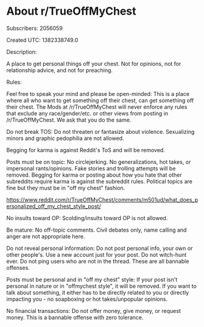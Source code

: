 # About r/TrueOffMyChest

Subscribers: 2056059

Created UTC: 1382338749.0

Description:

A place to get personal things off your chest. Not for opinions, not for relationship advice, and not for preaching.

Rules:

Feel free to speak your mind and please be open-minded: This is a place where all who want to get something off their chest, can get something off their chest. The Mods at /r/TrueOffMyChest will never enforce any rules that exclude any race/gender/etc. or other views from posting in /r/TrueOffMyChest. We ask that you do the same.

Do not break TOS: Do not threaten or fantasize about violence. Sexualizing minors and graphic pedophilia are not allowed.

Begging for karma is against Reddit's ToS and will be removed.

Posts must be on topic: No circlejerking. No generalizations, hot takes, or impersonal rants/opinions. Fake stories and trolling attempts will be removed.  Begging for karma or posting about how you hate that other subreddits require karma is against the subreddit rules. Political topics are fine but they must be in "off my chest" fashion.

https://www.reddit.com/r/TrueOffMyChest/comments/m501ud/what_does_personalized_off_my_chest_style_post/

No insults toward OP: Scolding/insults toward OP is not allowed.

Be mature: No off-topic comments. Civil debates only, name calling and anger are not appropriate here.

Do not reveal personal information: Do not post personal info, your own or other people's. Use a new account just for your post. Do not witch-hunt ever. Do not ping users who are not in the thread. These are all bannable offenses.

Posts must be personal and in "off my chest" style: If your post isn't personal in nature or in "offmychest style", it will be removed. If you want to talk about something, it either has to be directly related to you or directly impacting you - no soapboxing or hot takes/unpopular opinions.

No financial transactions: Do not offer money, give money, or request money. This is a bannable offense with zero tolerance.


